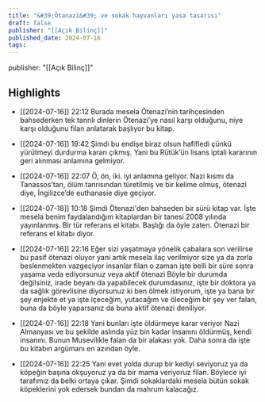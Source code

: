 ```yaml
---
title: "&#39;Ötanazi&#39; ve sokak hayvanları yasa tasarısı"
draft: false
publisher: "[[Açık Bilinç]]"
published_date: 2024-07-16
tags:
---
```

publisher: "[[Açık Bilinç]]"


## Highlights
* [[2024-07-16]] 22:12  Burada mesela Ötenazi’nin tarihçesinden bahsederken tek tanrılı dinlerin Ötenazi’ye nasıl karşı olduğunu, niye karşı olduğunu filan anlatarak başlıyor bu kitap.

* [[2024-07-16]] 19:42  Şimdi bu endişe biraz olsun hafifledi çünkü yürütmeyi durdurma kararı çıkmış. Yani bu Rütük’ün lisans iptali kararının geri alınması anlamına gelmiyor.

* [[2024-07-16]] 22:07  Ö, ön, iki. iyi anlamına geliyor. Nazi kısmı da Tanassos’tan, ölüm tanrısından türetilmiş ve bir kelime olmuş, ötenazi diye, İngilizce’de euthanasie diye geçiyor.

* [[2024-07-18]] 10:18  Şimdi Ötenazi'den bahseden bir sürü kitap var. İşte mesela benim faydalandığım kitaplardan bir tanesi 2008 yılında yayınlanmış. Bir tür referans el kitabı. Başlığı da öyle zaten. Ötenazi bir referans el kitabı diyor.

* [[2024-07-16]] 22:16  Eğer sizi yaşatmaya yönelik çabalara son verilirse bu pasif ötenazi oluyor yani artık mesela ilaç verilmiyor size ya da zorla beslenmekten vazgeçiyor insanlar filan o zaman işte belli bir süre sonra yaşama veda ediyorsunuz veya aktif ötenazi Böyle bir durumda değilsiniz, irade beyanı da yapabilecek durumdasınız, işte bir doktora ya da sağlık görevlisine diyorsunuz ki ben ölmek istiyorum, işte ya bana bir şey enjekte et ya işte içeceğim, yutacağım ve öleceğim bir şey ver falan, buna da böyle yaparsanız da buna aktif ötenazi deniliyor.

* [[2024-07-16]] 22:18  Yani bunları işte öldürmeye karar veriyor Nazi Almanyası ve bu şekilde aslında yüz bin kadar insanını öldürmüş, kendi insanını. Bunun Musevilikle falan da bir alakası yok. Daha sonra da işte bu kitabın argümanı en azından öyle.

* [[2024-07-16]] 22:25  Yani evet yolda durup bir kediyi seviyoruz ya da köpeğin başına okşuyoruz ya da bir mama veriyoruz filan. Böylece iyi tarafımız da belki ortaya çıkar. Şimdi sokaklardaki mesela bütün sokak köpeklerini yok edersek bundan da mahrum kalacağız.

